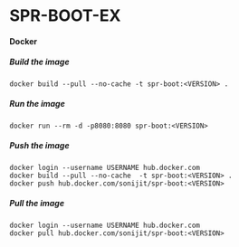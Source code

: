 # SPR-BOOT-EX 

#### Docker

##### Build the image
```
docker build --pull --no-cache -t spr-boot:<VERSION> .
```

##### Run the image
```
docker run --rm -d -p8080:8080 spr-boot:<VERSION>
```

##### Push the image
```
docker login --username USERNAME hub.docker.com
docker build --pull --no-cache  -t spr-boot:<VERSION> .
docker push hub.docker.com/sonijit/spr-boot:<VERSION>
```

##### Pull the image
```
docker login --username USERNAME hub.docker.com
docker pull hub.docker.com/sonijit/spr-boot:<VERSION>
```
